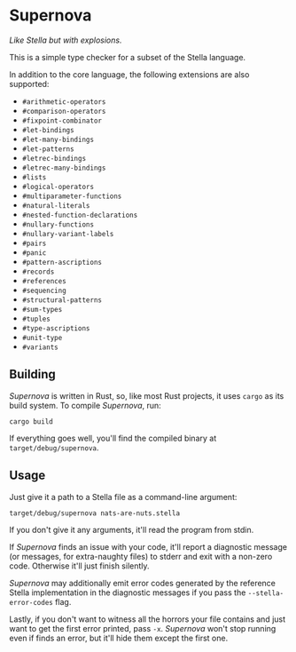 # Supernova
*Like Stella but with explosions.*

This is a simple type checker for a subset of the Stella language.

In addition to the core language, the following extensions are also supported:

- `#arithmetic-operators`
- `#comparison-operators`
- `#fixpoint-combinator`
- `#let-bindings`
- `#let-many-bindings`
- `#let-patterns`
- `#letrec-bindings`
- `#letrec-many-bindings`
- `#lists`
- `#logical-operators`
- `#multiparameter-functions`
- `#natural-literals`
- `#nested-function-declarations`
- `#nullary-functions`
- `#nullary-variant-labels`
- `#pairs`
- `#panic`
- `#pattern-ascriptions`
- `#records`
- `#references`
- `#sequencing`
- `#structural-patterns`
- `#sum-types`
- `#tuples`
- `#type-ascriptions`
- `#unit-type`
- `#variants`

## Building
*Supernova* is written in Rust, so, like most Rust projects, it uses `cargo` as its build system.
To compile *Supernova*, run:

```
cargo build
```

If everything goes well, you'll find the compiled binary at `target/debug/supernova`.

## Usage
Just give it a path to a Stella file as a command-line argument:

```
target/debug/supernova nats-are-nuts.stella
```

If you don't give it any arguments, it'll read the program from stdin.

If *Supernova* finds an issue with your code, it'll report a diagnostic message (or messages, for extra-naughty files) to stderr and exit with a non-zero code.
Otherwise it'll just finish silently.

*Supernova* may additionally emit error codes generated by the reference Stella implementation in the diagnostic messages if you pass the `--stella-error-codes` flag.

Lastly, if you don't want to witness all the horrors your file contains and just want to get the first error printed, pass `-x`.
*Supernova* won't stop running even if finds an error, but it'll hide them except the first one.
